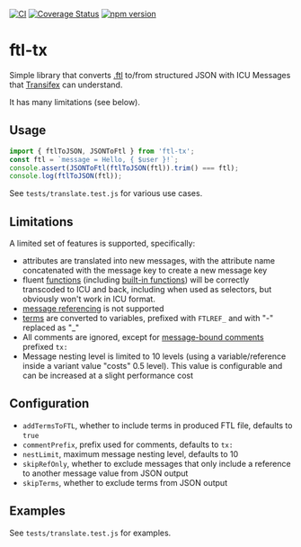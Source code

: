 [![CI](https://github.com/tnajdek/ftl-tx/actions/workflows/ci.yml/badge.svg)](https://github.com/tnajdek/ftl-tx/actions/workflows/ci.yml) [![Coverage Status](https://coveralls.io/repos/github/tnajdek/ftl-tx/badge.svg?branch=master)](https://coveralls.io/github/tnajdek/ftl-tx?branch=master) [![npm version](https://img.shields.io/npm/v/ftl-tx)](https://www.npmjs.com/package/ftl-tx)
# ftl-tx

Simple library that converts [.ftl](https://projectfluent.org/) to/from structured JSON with ICU Messages that [Transifex](https://www.transifex.com/) can understand.

It has many limitations (see below).

## Usage

````js
import { ftlToJSON, JSONToFtl } from 'ftl-tx';
const ftl = `message = Hello, { $user }!`;
console.assert(JSONToFtl(ftlToJSON(ftl)).trim() === ftl);
console.log(ftlToJSON(ftl));
````

See `tests/translate.test.js` for various use cases.

## Limitations
A limited set of features is supported, specifically:

* attributes are translated into new messages, with the attribute name concatenated with the message key to create a new message key
* fluent [functions](https://projectfluent.org/fluent/guide/functions.html)  (including [built-in functions](https://projectfluent.org/fluent/guide/builtins.html)) will be correctly transcoded to ICU and back, including when used as selectors, but obviously won't work in ICU format.
* [message referencing](https://projectfluent.org/fluent/guide/references.html) is not supported
* [terms](https://projectfluent.org/fluent/guide/terms.html) are converted to variables, prefixed with `FTLREF_` and with "-" replaced as "_"
* All comments are ignored, except for [message-bound comments](https://projectfluent.org/fluent/guide/comments.html) prefixed `tx: `
* Message nesting level is limited to 10 levels (using a variable/reference inside a variant value "costs" 0.5 level). This value is configurable and can be increased at a slight performance cost

## Configuration 

* `addTermsToFTL`, whether to include terms in produced FTL file, defaults to `true`
* `commentPrefix`, prefix used for comments, defaults to `tx:`
* `nestLimit`, maximum message nesting level, defaults to 10
* `skipRefOnly`, whether to exclude messages that only include a reference to another message value from JSON output
* `skipTerms`, whether to exclude terms from JSON output

## Examples

See `tests/translate.test.js` for examples.